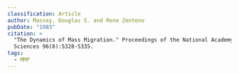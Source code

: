 ```yaml
---
classification: Article
author: Massey, Douglas S. and Rene Zenteno
pubDate: "1983"
citation: >
  "The Dynamics of Mass Migration." Proceedings of the National Academy of
  Sciences 96(8):5328-5335.
tags:
  - MMP
---
```

